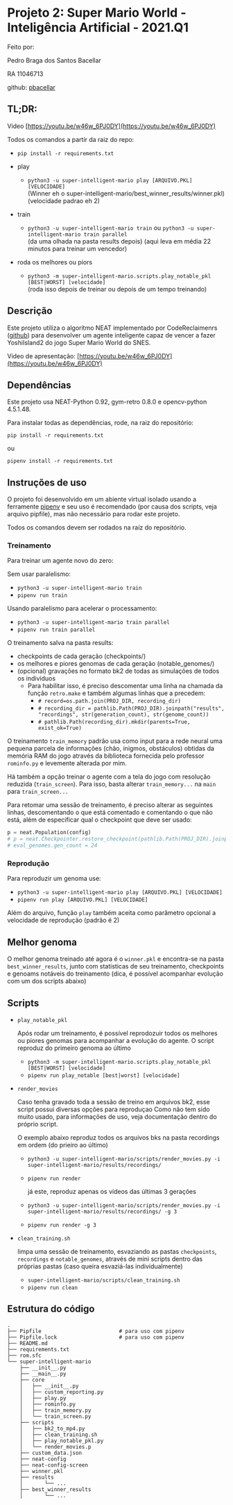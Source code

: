 # Projeto 2: Super Mario World - Inteligência Artificial - 2021.Q1

Feito por:

Pedro Braga dos Santos Bacellar

RA 11046713

github: [pbacellar](https://github.com/pbacellar)

## TL;DR:

Video [https://youtu.be/w46w_6PJ0DY](https://youtu.be/w46w_6PJ0DY)

Todos os comandos a partir da raiz do repo:

* ```pip install -r requirements.txt```

* play
  * ```python3 -u super-intelligent-mario play [ARQUIVO.PKL] [VELOCIDADE]```<br>
    (Winner eh o super-intelligent-mario/best_winner_results/winner.pkl) (velocidade padrao eh 2)

* train
  * ```python3 -u super-intelligent-mario train``` ou ```python3 -u super-intelligent-mario train parallel```<br>
    (da uma olhada na pasta results depois) (aqui leva em média 22 minutos para treinar um vencedor)

* roda os melhores ou piors
  * ```python3 -m super-intelligent-mario.scripts.play_notable_pkl [BEST|WORST] [velocidade]```<br>
    (roda isso depois de treinar ou depois de um tempo treinando)


## Descrição

Este projeto utiliza o algorítmo NEAT implementado por CodeReclaimenrs ([github](https://github.com/CodeReclaimers/neat-python)) para desenvolver um agente inteligente capaz de vencer a fazer YoshiIsland2 do jogo Super Mario World do SNES.

Video de apresentação: [https://youtu.be/w46w_6PJ0DY](https://youtu.be/w46w_6PJ0DY)

## Dependências

Este projeto usa NEAT-Python 0.92, gym-retro 0.8.0 e opencv-python 4.5.1.48.

Para instalar todas as dependências, rode, na raiz do repositório:

```pip install -r requirements.txt```

ou

```pipenv install -r requirements.txt```

## Instruções de uso

O projeto foi desenvolvido em um abiente virtual isolado usando a ferramente [pipenv](https://pipenv.pypa.io/en/latest/) e seu uso é recomendado (por causa dos scripts, veja arquivo pipfile), mas não necessário para rodar este projeto.

Todos os comandos devem ser rodados na raíz do repositório.

### Treinamento

Para treinar um agente novo do zero:

Sem usar paralelismo:

* ```python3 -u super-intelligent-mario train```
* ```pipenv run train```

Usando paralelismo para acelerar o processamento:

* ```python3 -u super-intelligent-mario train parallel```
* ```pipenv run train parallel```

O treinamento salva na pasta results:

* checkpoints de cada geração (checkpoints/)
* os melhores e piores genomas de cada geração (notable_genomes/)
* (opcional) gravações no formato bk2 de todas as simulações de todos os individuos
  * Para habilitar isso, é preciso descomentar uma linha na chamada da função ```retro.make``` e também algumas linhas que a precedem:
    * ```# record=os.path.join(PROJ_DIR, recording_dir)```
    * ```# recording_dir = pathlib.Path(PROJ_DIR).joinpath("results", "recordings", str(generation_count), str(genome_count))```
    * ```# pathlib.Path(recording_dir).mkdir(parents=True, exist_ok=True)```

O treinamento `train_memory` padrão usa como input para a rede neural uma pequena parcela de informações (chão, inigmos, obstáculos) obtidas da memória RAM do jogo através da biblioteca fornecida pelo professor `rominfo.py` e levemente alterada por mim.

Há também a opção treinar o agente com a tela do jogo com resolução reduzida (`train_screen`). Para isso, basta alterar `train_memory...` na `main` para `train_screen...`

Para retomar uma sessão de treinamento, é preciso alterar as seguintes linhas, descomentando o que está comentado e comentando o que não está, além de especificar qual o checkpoint que deve ser usado:

```python
p = neat.Population(config)
# p = neat.Checkpointer.restore_checkpoint(pathlib.Path(PROJ_DIR).joinpath("results","checkpoints", "neat-checkpoint-24"))
# eval_genomes.gen_count = 24
```

### Reprodução

Para reproduzir um genoma use:

* ```python3 -u super-intelligent-mario play [ARQUIVO.PKL] [VELOCIDADE]```
* ```pipenv run play [ARQUIVO.PKL] [VELOCIDADE]```

Além do arquivo, função `play` também aceita como parâmetro opcional a velocidade de reprodução (padrão é 2)

## Melhor genoma

O melhor genoma treinado até agora é o `winner.pkl` e encontra-se na pasta `best_winner_results`, junto com statisticas de seu treinamento, checkpoints e genoams notáveis do treinamento (dica, é possível acompanhar evolução com um dos scripts abaixo)

## Scripts

* `play_notable_pkl`

    Após rodar um treinamento, é possível reprodozuir todos os melhores ou piores genomas para acompanhar a evolução do agente. O script reproduz do primeiro genoma ao último
  * ```python3 -m super-intelligent-mario.scripts.play_notable_pkl [BEST|WORST] [velocidade]```
  * ```pipenv run play_notable [best|worst] [velocidade]```

* `render_movies`

    Caso tenha gravado toda a sessão de treino em arquivos bk2, esse script possui diversas opções para reproduçao
    Como não tem sido muito usado, para informações de uso, veja documentação dentro do próprio script.

    O exemplo abaixo reproduz todos os arquivos bks na pasta recordings em ordem (do prieiro ao último)
  * ```python3 -u super-intelligent-mario/scripts/render_movies.py -i super-intelligent-mario/results/recordings/```
  * ```pipenv run render```

    já este, reproduz apenas os vídeos das últimas 3 gerações
  * ```python3 -u super-intelligent-mario/scripts/render_movies.py -i super-intelligent-mario/results/recordings/ -g 3```
  * ```pipenv run render -g 3```

* `clean_training.sh`

    limpa uma sessão de treinamento, esvaziando as pastas `checkpoints`, `recordings` e `notable_genomes`, através de mini scripts dentro das próprias pastas (caso queira esvaziá-las individualmente)
  * ```super-intelligent-mario/scripts/clean_training.sh```
  * ```pipenv run clean```

## Estrutura do código

```shell
.
├── Pipfile                         # para uso com pipenv
├── Pipfile.lock                    # para uso com pipenv
├── README.md
├── requirements.txt
├── rom.sfc
└── super-intelligent-mario
    ├── __init__.py
    ├── __main__.py
    ├── core
    │   ├── __init__.py
    │   ├── custom_reporting.py
    │   ├── play.py
    │   ├── rominfo.py
    │   ├── train_memory.py         
    │   └── train_screen.py
    ├── scripts
    │   ├── bk2_to_mp4.py
    │   ├── clean_training.sh
    │   ├── play_notable_pkl.py
    │   └── render_movies.p
    ├── custom_data.json
    ├── neat-config
    ├── neat-config-screen
    ├── winner.pkl
    ├── results
    │       └── ...
    ├── best_winner_results
    │       └── ...
```
